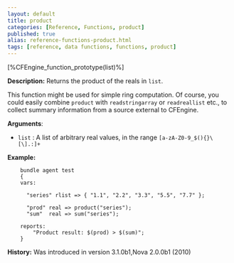 ```yaml
---
layout: default
title: product
categories: [Reference, Functions, product]
published: true
alias: reference-functions-product.html
tags: [reference, data functions, functions, product]
---
```


[%CFEngine_function_prototype(list)%]

**Description:** Returns the product of the reals in `list`.

This function might be used for simple ring computation. Of course, you could 
easily combine `product` with `readstringarray` or `readreallist` etc., to 
collect summary information from a source external to CFEngine.

**Arguments**:

* `list` : A list of arbitrary real values, in the range 
`[a-zA-Z0-9_$(){}\[\].:]+`

**Example:**

```cf3
    bundle agent test
    {
    vars:

      "series" rlist => { "1.1", "2.2", "3.3", "5.5", "7.7" };

      "prod" real => product("series");
      "sum"  real => sum("series");

    reports:
        "Product result: $(prod) > $(sum)";
    }
```

**History:** Was introduced in version 3.1.0b1,Nova 2.0.0b1 (2010)
